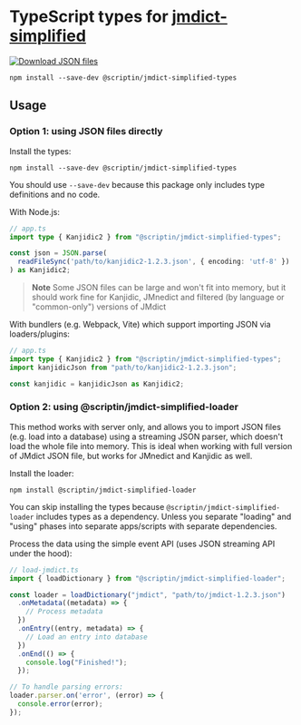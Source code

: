# TypeScript types for [jmdict-simplified](https://github.com/scriptin/jmdict-simplified)

[![Download JSON files](https://img.shields.io/static/v1?label=Download&message=JSON%20files&color=blue&style=for-the-badge)](https://github.com/scriptin/jmdict-simplified/releases/latest)

```shell
npm install --save-dev @scriptin/jmdict-simplified-types
```

## Usage

### Option 1: using JSON files directly

Install the types:

```shell
npm install --save-dev @scriptin/jmdict-simplified-types
```

You should use `--save-dev` because this package only includes type definitions and no code.

With Node.js:

```ts
// app.ts
import type { Kanjidic2 } from "@scriptin/jmdict-simplified-types";

const json = JSON.parse(
  readFileSync('path/to/kanjidic2-1.2.3.json', { encoding: 'utf-8' })
) as Kanjidic2;
```

> **Note** Some JSON files can be large and won't fit into memory,
> but it should work fine for Kanjidic, JMnedict and filtered
> (by language or "common-only") versions of JMdict

With bundlers (e.g. Webpack, Vite) which support importing JSON via loaders/plugins:

```ts
// app.ts
import type { Kanjidic2 } from "@scriptin/jmdict-simplified-types";
import kanjidicJson from "path/to/kanjidic2-1.2.3.json";

const kanjidic = kanjidicJson as Kanjidic2;
```

### Option 2: using @scriptin/jmdict-simplified-loader

This method works with server only, and allows you to import JSON files
(e.g. load into a database) using a streaming JSON parser,
which doesn't load the whole file into memory.
This is ideal when working with full version of JMdict JSON file,
but works for JMnedict and Kanjidic as well.

Install the loader:

```shell
npm install @scriptin/jmdict-simplified-loader
```

You can skip installing the types because `@scriptin/jmdict-simplified-loader` includes types
as a dependency. Unless you separate "loading" and "using" phases into separate apps/scripts
with separate dependencies.

Process the data using the simple event API (uses JSON streaming API under the hood):

```ts
// load-jmdict.ts
import { loadDictionary } from "@scriptin/jmdict-simplified-loader";

const loader = loadDictionary("jmdict", "path/to/jmdict-1.2.3.json")
  .onMetadata((metadata) => {
    // Process metadata
  })
  .onEntry((entry, metadata) => {
    // Load an entry into database
  })
  .onEnd(() => {
    console.log("Finished!");
  });

// To handle parsing errors:
loader.parser.on('error', (error) => {
  console.error(error);
});
```
